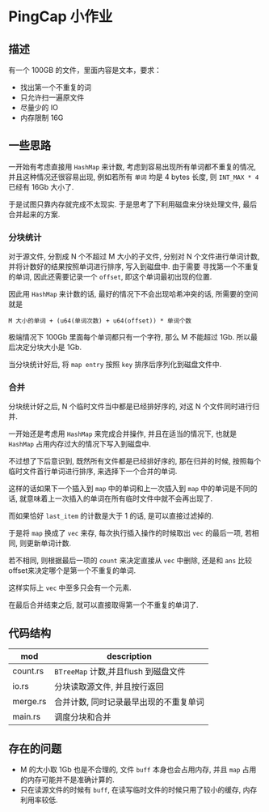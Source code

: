 # PingCap 小作业

## 描述

有一个 100GB 的文件，里面内容是文本，要求：

* 找出第一个不重复的词
* 只允许扫一遍原文件
* 尽量少的 IO
* 内存限制 16G

## 一些思路

一开始有考虑直接用 `HashMap` 来计数, 考虑到容易出现所有单词都不重复的情况, 并且这种情况还很容易出现, 例如若所有 `单词` 均是 4 bytes
长度, 则 `INT_MAX * 4` 已经有 16Gb 大小了.

于是试图只靠内存就完成不太现实. 于是思考了下利用磁盘来分块处理文件, 最后合并起来的方案.

### 分块统计
对于源文件, 分割成 N 个不超过 M 大小的子文件, 分别对 N 个文件进行单词计数, 并将计数好的结果按照单词进行排序, 写入到磁盘中. 由于需要
寻找第一个不重复的单词, 因此还需要记录一个 `offset`, 即这个单词最初出现的位置.

因此用 `HashMap` 来计数的话, 最好的情况下不会出现哈希冲突的话, 所需要的空间就是

```
M 大小的单词 + (u64(单词次数) + u64(offset)) * 单词个数
```

极端情况下 100Gb 里面每个单词都只有一个字符, 那么 M 不能超过 1Gb. 所以最后决定分块大小是 1Gb.

当分块统计好后, 将 `map entry` 按照 `key` 排序后序列化到磁盘文件中. 

### 合并
分块统计好之后, N 个临时文件当中都是已经排好序的, 对这 N 个文件同时进行归并.

一开始还是考虑用 `HashMap` 来完成合并操作, 并且在适当的情况下, 也就是 `HashMap` 占用内存过大的情况下写入到磁盘中.

不过想了下后意识到, 既然所有文件都是已经排好序的, 那在归并的时候, 按照每个临时文件首行单词进行排序, 来选择下一个合并的单词.

这样的话如果下一个插入到 `map` 中的单词和上一次插入到 `map` 中的单词是不同的话, 就意味着上一次插入的单词在所有临时文件中就不会再出现了.

而如果恰好 `last_item` 的计数是大于 1 的话, 是可以直接过滤掉的.

于是将 `map` 换成了 `vec` 来存, 每次执行插入操作的时候取出 `vec` 的最后一项, 若相同, 则更新单词计数.

若不相同, 则根据最后一项的 `count` 来决定直接从 `vec` 中删除, 还是和 `ans` 比较 offset来决定哪个是第一个不重复的单词.

这样实际上 `vec` 中至多只会有一个元素.

在最后合并结束之后, 就可以直接取得第一个不重复的单词了.

## 代码结构

|   mod    |            description             |
| -------- | ---------------------------------- |
| count.rs | `BTreeMap` 计数,并且flush 到磁盘文件 |
| io.rs    | 分块读取源文件, 并且按行返回          |
| merge.rs | 合并计数, 同时记录最早出现的不重复单词 |
| main.rs  | 调度分块和合并                       |

## 存在的问题

* M 的大小取 1Gb 也是不合理的, 文件 `buff` 本身也会占用内存, 并且 `map` 占用的内存可能并不是准确计算的.
* 只在读源文件的时候有 `buff`, 在读写临时文件的时候只用了较小的缓存, 内存利用率较低.
